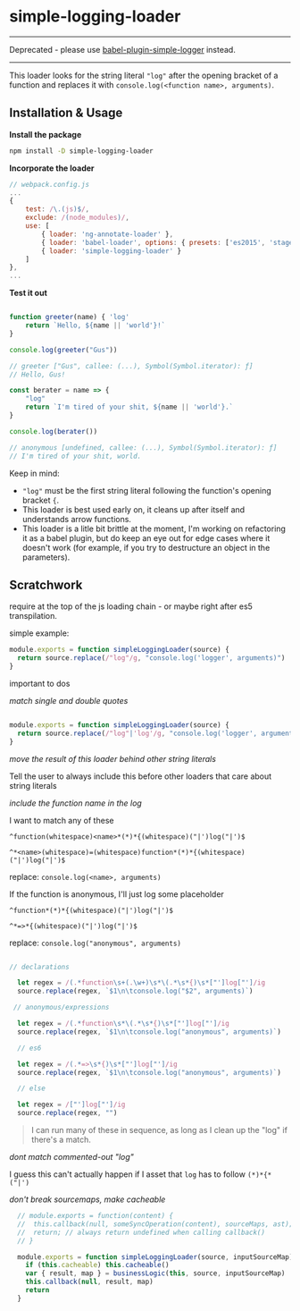 

# simple-logging-loader

---

Deprecated - please use [babel-plugin-simple-logger](https://www.npmjs.com/package/babel-plugin-simple-logger) instead.

---

This loader looks for the string literal `"log"` after the opening bracket of a function and replaces it with `console.log(<function name>, arguments)`.

## Installation & Usage

**Install the package**
```bash
npm install -D simple-logging-loader
```

**Incorporate the loader**

```js
// webpack.config.js
...
{
	test: /\.(js)$/,
	exclude: /(node_modules)/,
	use: [
		{ loader: 'ng-annotate-loader' },
		{ loader: 'babel-loader', options: { presets: ['es2015', 'stage-0'] } },
		{ loader: 'simple-logging-loader' }
	]
},
...

```

**Test it out**

```js

function greeter(name) { 'log'
	return `Hello, ${name || 'world'}!`
}

console.log(greeter("Gus"))

// greeter ["Gus", callee: (...), Symbol(Symbol.iterator): ƒ]
// Hello, Gus!

const berater = name => {
	"log"
	return `I'm tired of your shit, ${name || 'world'}.`
}

console.log(berater())

// anonymous [undefined, callee: (...), Symbol(Symbol.iterator): ƒ]
// I'm tired of your shit, world.

```


Keep in mind:
* `"log"` must be the first string literal following the function's opening bracket `{`.
* This loader is best used early on, it cleans up after itself and understands arrow functions.
* This loader is a litle bit brittle at the moment, I'm working on refactoring it as a babel plugin, but do keep an eye out for edge cases where it doesn't work (for example, if you try to destructure an object in the parameters).

## Scratchwork

require at the top of the js loading chain - or maybe right after es5 transpilation.

simple example:

```js
module.exports = function simpleLoggingLoader(source) {
  return source.replace(/"log"/g, "console.log('logger', arguments)")
}
 ```

important to dos

*match single and double quotes*

```js

module.exports = function simpleLoggingLoader(source) {
  return source.replace(/"log"|'log'/g, "console.log('logger', arguments)")
}

```

*move the result of this loader behind other string literals*

Tell the user to always include this before other loaders that care about string literals

*include the function name in the log*

I want to match any of these

`^function(whitespace)<name>*(*)*{(whitespace)("|')log("|')$`

`^*<name>(whitespace)=(whitespace)function*(*)*{(whitespace)("|')log("|')$`

replace: `console.log(<name>, arguments)`

If the function is anonymous, I'll just log some placeholder

`^function*(*)*{(whitespace)("|')log("|')$`

`^*=>*{(whitespace)("|')log("|')$`

replace: `console.log("anonymous", arguments)`


```js

// declarations

  let regex = /(.*function\s+(.\w+)\s*\(.*\s*{)\s*["']log["']/ig
  source.replace(regex, `$1\n\tconsole.log("$2", arguments)`)

 // anonymous/expressions

  let regex = /(.*function\s*\(.*\s*{)\s*["']log["']/ig
  source.replace(regex, `$1\n\tconsole.log("anonymous", arguments)`)

  // es6

  let regex = /(.*=>\s*{)\s*["']log["']/ig
  source.replace(regex, `$1\n\tconsole.log("anonymous", arguments)`)

  // else

  let regex = /["']log["']/ig
  source.replace(regex, "")


```
> I can run many of these in sequence, as long as I clean up the "log" if there's a match.


*dont match commented-out "log"*

I guess this can't actually happen if I asset that `log` has to follow `(*)*{*("|')`

*don't break sourcemaps, make cacheable*

```js
  // module.exports = function(content) {
  //  this.callback(null, someSyncOperation(content), sourceMaps, ast);
  //  return; // always return undefined when calling callback()
  // }

  module.exports = function simpleLoggingLoader(source, inputSourceMap) {
    if (this.cacheable) this.cacheable()
    var { result, map } = businessLogic(this, source, inputSourceMap)
    this.callback(null, result, map)
    return
  }
```
